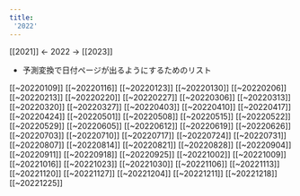 ```yaml
---
title:
 '2022'
---
```


[[2021]] <-   2022   -> [[2023]]
- 予測変換で日付ページが出るようにするためのリスト

[[~20220109]]
[[~20220116]]
[[~20220123]]
[[~20220130]]
[[~20220206]]
[[~20220213]]
[[~20220220]]
[[~20220227]]
[[~20220306]]
[[~20220313]]
[[~20220320]]
[[~20220327]]
[[~20220403]]
[[~20220410]]
[[~20220417]]
[[~20220424]]
[[~20220501]]
[[~20220508]]
[[~20220515]]
[[~20220522]]
[[~20220529]]
[[~20220605]]
[[~20220612]]
[[~20220619]]
[[~20220626]]
[[~20220703]]
[[~20220710]]
[[~20220717]]
[[~20220724]]
[[~20220731]]
[[~20220807]]
[[~20220814]]
[[~20220821]]
[[~20220828]]
[[~20220904]]
[[~20220911]]
[[~20220918]]
[[~20220925]]
[[~20221002]]
[[~20221009]]
[[~20221016]]
[[~20221023]]
[[~20221030]]
[[~20221106]]
[[~20221113]]
[[~20221120]]
[[~20221127]]
[[~20221204]]
[[~20221211]]
[[~20221218]]
[[~20221225]]

